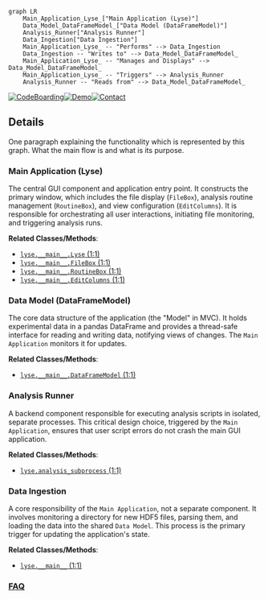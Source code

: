 ```mermaid
graph LR
    Main_Application_Lyse_["Main Application (Lyse)"]
    Data_Model_DataFrameModel_["Data Model (DataFrameModel)"]
    Analysis_Runner["Analysis Runner"]
    Data_Ingestion["Data Ingestion"]
    Main_Application_Lyse_ -- "Performs" --> Data_Ingestion
    Data_Ingestion -- "Writes to" --> Data_Model_DataFrameModel_
    Main_Application_Lyse_ -- "Manages and Displays" --> Data_Model_DataFrameModel_
    Main_Application_Lyse_ -- "Triggers" --> Analysis_Runner
    Analysis_Runner -- "Reads from" --> Data_Model_DataFrameModel_
```

[![CodeBoarding](https://img.shields.io/badge/Generated%20by-CodeBoarding-9cf?style=flat-square)](https://github.com/CodeBoarding/CodeBoarding)[![Demo](https://img.shields.io/badge/Try%20our-Demo-blue?style=flat-square)](https://www.codeboarding.org/demo)[![Contact](https://img.shields.io/badge/Contact%20us%20-%20contact@codeboarding.org-lightgrey?style=flat-square)](mailto:contact@codeboarding.org)

## Details

One paragraph explaining the functionality which is represented by this graph. What the main flow is and what is its purpose.

### Main Application (Lyse)
The central GUI component and application entry point. It constructs the primary window, which includes the file display (`FileBox`), analysis routine management (`RoutineBox`), and view configuration (`EditColumns`). It is responsible for orchestrating all user interactions, initiating file monitoring, and triggering analysis runs.


**Related Classes/Methods**:

- <a href="https://github.com/labscript-suite/lyse/blob/master/lyse/__main__.py#L1-L1" target="_blank" rel="noopener noreferrer">`lyse.__main__.Lyse` (1:1)</a>
- <a href="https://github.com/labscript-suite/lyse/blob/master/lyse/__main__.py#L1-L1" target="_blank" rel="noopener noreferrer">`lyse.__main__.FileBox` (1:1)</a>
- <a href="https://github.com/labscript-suite/lyse/blob/master/lyse/__main__.py#L1-L1" target="_blank" rel="noopener noreferrer">`lyse.__main__.RoutineBox` (1:1)</a>
- <a href="https://github.com/labscript-suite/lyse/blob/master/lyse/__main__.py#L1-L1" target="_blank" rel="noopener noreferrer">`lyse.__main__.EditColumns` (1:1)</a>


### Data Model (DataFrameModel)
The core data structure of the application (the "Model" in MVC). It holds experimental data in a pandas DataFrame and provides a thread-safe interface for reading and writing data, notifying views of changes. The `Main Application` monitors it for updates.


**Related Classes/Methods**:

- <a href="https://github.com/labscript-suite/lyse/blob/master/lyse/__main__.py#L1-L1" target="_blank" rel="noopener noreferrer">`lyse.__main__.DataFrameModel` (1:1)</a>


### Analysis Runner
A backend component responsible for executing analysis scripts in isolated, separate processes. This critical design choice, triggered by the `Main Application`, ensures that user script errors do not crash the main GUI application.


**Related Classes/Methods**:

- <a href="https://github.com/labscript-suite/lyse/blob/master/lyse/analysis_subprocess.py#L1-L1" target="_blank" rel="noopener noreferrer">`lyse.analysis_subprocess` (1:1)</a>


### Data Ingestion
A core responsibility of the `Main Application`, not a separate component. It involves monitoring a directory for new HDF5 files, parsing them, and loading the data into the shared `Data Model`. This process is the primary trigger for updating the application's state.


**Related Classes/Methods**:

- <a href="https://github.com/labscript-suite/lyse/blob/master/lyse/__main__.py#L1-L1" target="_blank" rel="noopener noreferrer">`lyse.__main__` (1:1)</a>




### [FAQ](https://github.com/CodeBoarding/GeneratedOnBoardings/tree/main?tab=readme-ov-file#faq)